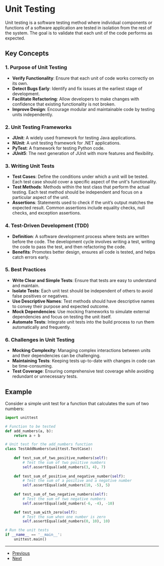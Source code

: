 # Unit Testing

Unit testing is a software testing method where individual components or functions of a software application are tested in isolation from the rest of the system. The goal is to validate that each unit of the code performs as expected.

## Key Concepts

### 1. **Purpose of Unit Testing**

- **Verify Functionality**: Ensure that each unit of code works correctly on its own.
- **Detect Bugs Early**: Identify and fix issues at the earliest stage of development.
- **Facilitate Refactoring**: Allow developers to make changes with confidence that existing functionality is not broken.
- **Improve Design**: Encourage modular and maintainable code by testing units independently.

### 2. **Unit Testing Frameworks**

- **JUnit**: A widely used framework for testing Java applications.
- **NUnit**: A unit testing framework for .NET applications.
- **PyTest**: A framework for testing Python code.
- **JUnit5**: The next generation of JUnit with more features and flexibility.

### 3. **Writing Unit Tests**

- **Test Cases**: Define the conditions under which a unit will be tested. Each test case should cover a specific aspect of the unit's functionality.
- **Test Methods**: Methods within the test class that perform the actual testing. Each test method should be independent and focus on a particular aspect of the unit.
- **Assertions**: Statements used to check if the unit’s output matches the expected result. Common assertions include equality checks, null checks, and exception assertions.

### 4. **Test-Driven Development (TDD)**

- **Definition**: A software development process where tests are written before the code. The development cycle involves writing a test, writing the code to pass the test, and then refactoring the code.
- **Benefits**: Promotes better design, ensures all code is tested, and helps catch errors early.

### 5. **Best Practices**

- **Write Clear and Simple Tests**: Ensure that tests are easy to understand and maintain.
- **Isolate Tests**: Each unit test should be independent of others to avoid false positives or negatives.
- **Use Descriptive Names**: Test methods should have descriptive names to convey their purpose and expected outcome.
- **Mock Dependencies**: Use mocking frameworks to simulate external dependencies and focus on testing the unit itself.
- **Automate Tests**: Integrate unit tests into the build process to run them automatically and frequently.

### 6. **Challenges in Unit Testing**

- **Mocking Complexity**: Managing complex interactions between units and their dependencies can be challenging.
- **Maintaining Tests**: Keeping tests up-to-date with changes in code can be time-consuming.
- **Test Coverage**: Ensuring comprehensive test coverage while avoiding redundant or unnecessary tests.

## Example

Consider a simple unit test for a function that calculates the sum of two numbers:

```python
import unittest

# Function to be tested
def add_numbers(a, b):
    return a + b

# Unit test for the add_numbers function
class TestAddNumbers(unittest.TestCase):
    
    def test_sum_of_two_positive_numbers(self):
        # Test the sum of two positive numbers
        self.assertEqual(add_numbers(3, 4), 7)
    
    def test_sum_of_positive_and_negative_number(self):
        # Test the sum of a positive and a negative number
        self.assertEqual(add_numbers(10, -5), 5)
    
    def test_sum_of_two_negative_numbers(self):
        # Test the sum of two negative numbers
        self.assertEqual(add_numbers(-6, -4), -10)

    def test_sum_with_zero(self):
        # Test the sum when one number is zero
        self.assertEqual(add_numbers(0, 10), 10)

# Run the unit tests
if __name__ == '__main__':
    unittest.main()
```

---

- [Previous](./2-aaa-method.md)
- [Next](./4-integration-testing.md)
